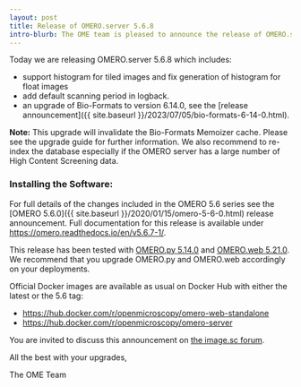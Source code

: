 ```yaml
---
layout: post
title: Release of OMERO.server 5.6.8
intro-blurb: The OME team is pleased to announce the release of OMERO.server 5.6.8
---
```


Today we are releasing OMERO.server 5.6.8 which includes:

- support histogram for tiled images and fix generation of histogram for float images
- add default scanning period in logback.
- an upgrade of Bio-Formats to version 6.14.0, see the [release announcement]({{ site.baseurl }}/2023/07/05/bio-formats-6-14-0.html).

**Note:** This upgrade will invalidate the Bio-Formats Memoizer cache. Please
see the upgrade guide for further information.
We also recommend to re-index the database especially if the OMERO server has a large number of High Content Screening data.


### Installing the Software:

For full details of the changes included in the OMERO 5.6 series see the
[OMERO 5.6.0]({{ site.baseurl }}/2020/01/15/omero-5-6-0.html) release
announcement. Full documentation for this release is available
under <https://omero.readthedocs.io/en/v5.6.7-1/>.

This release has been tested with
[OMERO.py 5.14.0](https://pypi.org/project/omero-py/5.14.0/) and
[OMERO.web 5.21.0](https://pypi.org/project/omero-web/5.21.0/). We
recommend that you upgrade OMERO.py and OMERO.web accordingly on your deployments.

Official Docker images are available as usual on Docker Hub with either
the latest or the 5.6 tag:

* <https://hub.docker.com/r/openmicroscopy/omero-web-standalone>
* <https://hub.docker.com/r/openmicroscopy/omero-server>

You are invited to discuss this announcement on
[the image.sc forum](https://forum.image.sc/tags/c/data-management/omero).

All the best with your upgrades,

The OME Team
